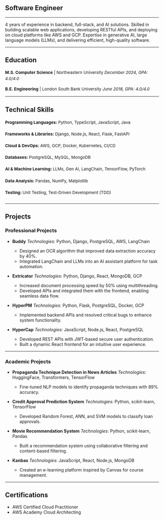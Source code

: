 ## Software Engineer

---

4 years of experience in backend, full-stack, and AI solutions. Skilled in building scalable web applications, developing RESTful APIs, and deploying on cloud platforms like AWS and GCP. Expertise in generative AI, large language models (LLMs), and delivering efficient, high-quality software.

---

## Education

<div style="font-size: 0.85rem; line-height: 1.5;">
  <p><strong>M.S. Computer Science</strong> | Northeastern University
  <span style="font-style: italic;">December 2024, GPA: 4.0/4.0</span></p>

  <p><strong>B.E. Engineering</strong> | London South Bank University
  <span style="font-style: italic;">June 2018, GPA: 4.0/4.0</span></p>
</div>

---

## Technical Skills

<div style="font-size: 0.85rem; line-height: 1.8; margin-bottom: 1.5rem;">
  <strong>Programming Languages: </strong>
  Python, TypeScript, JavaScript, Java<br>

  <strong>Frameworks & Libraries: </strong>
  Django, Node.js, React, Flask, FastAPI<br>

  <strong>Cloud & DevOps: </strong>
  AWS, GCP, Docker, Kubernetes, CI/CD<br>

  <strong>Databases: </strong>
  PostgreSQL, MySQL, MongoDB<br>

  <strong>AI & Machine Learning: </strong>
  LLMs, Gen AI, LangChain, TensorFlow, PyTorch<br>

  <strong>Data Analysis: </strong>
  Pandas, NumPy, Matplotlib<br>

  <strong>Testing: </strong>
  Unit Testing, Test-Driven Development (TDD)<br>
</div>

---




## Projects
### Professional Projects
- **Buddy**
  *Technologies*: Python, Django, PostgreSQL, AWS, LangChain
  - Designed an OCR algorithm that improved data extraction accuracy by 40%.
  - Integrated LangChain and LLMs into an AI assistant platform for task automation.

- **Extricator**
  *Technologies*: Python, Django, React, MongoDB, GCP
  - Increased document processing speed by 50% using multithreading.
  - Developed APIs and integrated them with the frontend, enabling seamless data flow.

- **HyperPM**
  *Technologies*: Python, Flask, PostgreSQL, Docker, GCP
  - Implemented backend APIs and resolved critical bugs to enhance system functionality.

- **HyperCap**
  *Technologies*: JavaScript, Node.js, React, PostgreSQL
  - Developed REST APIs with JWT-based secure user authentication.
  - Built a dynamic React frontend for an intuitive user experience.

---

### Academic Projects
- **Propaganda Technique Detection in News Articles**
  *Technologies*: HuggingFace, Transformers, TensorFlow
  - Fine-tuned NLP models to identify propaganda techniques with 89% accuracy.

- **Credit Approval Prediction System**
  *Technologies*: Python, scikit-learn, TensorFlow
  - Developed Random Forest, ANN, and SVM models to classify loan approvals.

- **Movie Recommendation System**
  *Technologies*: Python, scikit-learn, Pandas
  - Built a recommendation system using collaborative filtering and content-based filtering.

- **Kanbas**
  *Technologies*: JavaScript, React, Node.js, MongoDB
  - Created an e-learning platform inspired by Canvas for course management.

---

## Certifications
- AWS Certified Cloud Practitioner
- AWS Academy Cloud Architecting
